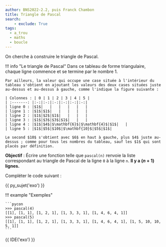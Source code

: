 ```yaml
---
author: BNS2022-2.2, puis Franck Chambon
title: Triangle de Pascal
search:
    - exclude: True
tags:
  - a_trou
  - maths
  - boucle
---
```

On cherche à construire le triangle de Pascal.

!!! info "Le triangle de Pascal"
    Dans ce tableau de forme triangulaire, chaque ligne commence et se termine par le nombre $1$.
    
    Par ailleurs, la valeur qui occupe une case située à l'intérieur du tableau s'obtient en ajoutant les valeurs des deux cases situées juste au-dessus et au-dessus à gauche, comme l'indique la figure suivante :

    | Colonnes : | 0 | 1 | 2 | 3 | 4 | 5 |
    | :-------: |:-:|:-:|:-:|:-:|:-:|:-:|
    | ligne 0 : |$1$|   |   |   |   |   |
    | ligne 1 : |$1$|$1$|   |   |   |   |
    | ligne 2 : |$1$|$2$|$1$|   |   |   |
    | ligne 3 : |$1$|$3$|$3$|$1$|   |   |
    | ligne 4 : |$1$|$4$|$\mathbf{6}$|$\mathbf{4}$|$1$|   |
    | ligne 5 : |$1$|$5$|$10$|$\mathbf{10}$|$5$|$1$|

    Le second $10$ s'obtient avec $6$ en haut à gauche, plus $4$ juste au-dessus ; comme pour tous les nombres du tableau, sauf les $1$ qui sont placés par définition.

**Objectif** : Écrire une fonction telle que `pascal(n)` renvoie la liste correspondant au triangle de Pascal de la ligne `0` à la ligne `n`. **Il y a $(n+1)$ lignes.**

Compléter le code suivant :

{{ py_sujet('exo') }}

!!! example "Exemples"

    ```pycon
    >>> pascal(4)
    [[1], [1, 1], [1, 2, 1], [1, 3, 3, 1], [1, 4, 6, 4, 1]]
    >>> pascal(5)
    [[1], [1, 1], [1, 2, 1], [1, 3, 3, 1], [1, 4, 6, 4, 1], [1, 5, 10, 10, 5, 1]]
    ```

{{ IDE('exo') }}
